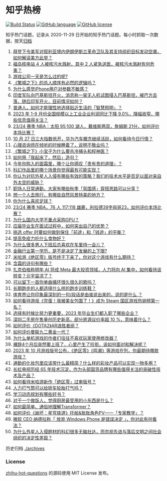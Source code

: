# 知乎热榜
[![Build Status](https://github.com/ToWeLong/zhihu-hot-questions/workflows/CI/badge.svg)](https://github.com/ToWeLong/zhihu-hot-questions/actions)
[![GitHub language](https://img.shields.io/badge/language-golang-orange.svg)](https://golang.org/)
[![GitHub license](https://img.shields.io/github/license/ToWeLong/zhihu-hot-questions)](https://github.com/ToWeLong/zhihu-hot-questions/blob/main/LICENSE)

知乎热门话题，记录从 2020-11-29 日开始的知乎热门话题。每小时抓取一次数据，按天[归档](./archives)

<!-- BEGIN -->

1. [拜登下令美军对叙利亚境内伊朗伊斯兰革命卫队及其支持组织目标发动空袭，如何解读美方此举？](https://www.zhihu.com/question/628021366)
1. [福岛核电站 4 人被核污水溅射，其中 2 人紧急送医，被核污水溅射有何危害？](https://www.zhihu.com/question/627867941)
1. [游戏公司一天是怎么过的呢?](https://www.zhihu.com/question/529586343)
1. [《繁城之下》的杀人顺序有必然的逻辑吗？](https://www.zhihu.com/question/627503182)
1. [为什么感觉iPhone用户对参数不敏感？](https://www.zhihu.com/question/627897888)
1. [印度军队向巴基斯坦开火，消息称一架无人机试图侵入巴基斯坦，被巴方击落，随后印军开火，目前情况如何？](https://www.zhihu.com/question/628025662)
1. [普通人，如何才能理性地选择贴近生活的「智慧照明」？](https://www.zhihu.com/question/626854284)
1. [2023 年 1-9 月份全国规模以上工业企业利润同比下降 9.0%，降幅收窄，哪些信息值得关注？](https://www.zhihu.com/question/628012189)
1. [23/24 赛季 NBA：太阳 95:100 湖人，戴维斯两双，詹姆斯 21分，如何评价本场比赛？](https://www.zhihu.com/question/628029550)
1. [10 月 27 日三大指数低开，华为汽车概念继续活跃，如何看待今日行情？](https://www.zhihu.com/question/628012181)
1. [心理咨询师在倾听的时候睡着了，说明不敬业吗？](https://www.zhihu.com/question/626980931)
1. [《繁城之下》小宝子为什么要杀冷捕头和程神医？](https://www.zhihu.com/question/627331800)
1. [如何用「我起床了，然后」造句？](https://www.zhihu.com/question/627861941)
1. [今年你购入的面霜里，哪个让你感叹「贵有贵的道理」？](https://www.zhihu.com/question/619125432)
1. [科幻作品里的哪个场景你觉得最有可能实现？](https://www.zhihu.com/question/484533677)
1. [你认为对抗外星人入侵有哪些有效的策略？我们的技术水平是否足以面对来自外太空的威胁？](https://www.zhihu.com/question/626841044)
1. [职场人日常通勤，大家有哪些秋季「氛围感」穿搭思路可以分享？](https://www.zhihu.com/question/622810753)
1. [想一个人去旅行，有哪些自然风景特美的地方？](https://www.zhihu.com/question/372240412)
1. [你为什么喜欢足球？](https://www.zhihu.com/question/310583546)
1. [23/24 赛季 NBA，76 人 117:118 雄鹿，利拉德39字母哥23，如何评价本场比赛？](https://www.zhihu.com/question/628017837)
1. [为什么国内大学不重点采购GPU？](https://www.zhihu.com/question/627314111)
1. [应届毕业生在面试过程中，如何突出自己的优势？](https://www.zhihu.com/question/600403217)
1. [挑选 offer 时要如何做到保住「前途」和「钱途」的平衡？](https://www.zhihu.com/question/622558820)
1. [提高免疫力吃什么食物好？](https://www.zhihu.com/question/576611274)
1. [为什么很多男人下班后总喜欢在车里待一会儿？](https://www.zhihu.com/question/627960500)
1. [金融行业第一学历，是不是决定了发展的上下限?](https://www.zhihu.com/question/622553938)
1. [米哈游《绝区零》版号终于下来了，你对这个游戏有什么期待？](https://www.zhihu.com/question/627932815)
1. [含霜的诗句有哪些？](https://www.zhihu.com/question/627494166)
1. [扎克伯格称明年 AI 将成 Meta 最大投资领域，人力将向 AI 集中，如何看待该转变？元宇宙凉了？](https://www.zhihu.com/question/627896312)
1. [可以留下一首你单曲循环很久很久的歌吗？](https://www.zhihu.com/question/623993360)
1. [长期跑步的人都选择什么样的跑步训练鞋？](https://www.zhihu.com/question/627911513)
1. [体育界让你印象最深刻的一句/段话是由谁说出来的，说的是什么 ？](https://www.zhihu.com/question/625439583)
1. [如何看待游戏《完蛋！我被美女包围了！》成为 Steam 国区游戏热销榜第一名？](https://www.zhihu.com/question/627493942)
1. [选择有时候比努力更重要，2023 年毕业生们都入职了哪些企业？](https://www.zhihu.com/question/627902122)
1. [深圳二手房在售量创历史新高，部分房源议价率超 10 %，意味着什么？](https://www.zhihu.com/question/627902548)
1. [如何评价《DOTA2》AR进胜者组？](https://www.zhihu.com/question/626316911)
1. [如何评价曼联九二黄金一代？](https://www.zhihu.com/question/26943838)
1. [为什么单机游戏的作者们往往不喜欢玩家使用修改器？](https://www.zhihu.com/question/624833848)
1. [裸辞4个月后突然要上班了，心里产生了抗拒，该如何面对和解决呢？](https://www.zhihu.com/question/627694666)
1. [2023 年 10 月游戏版号公布，《绝区零》《鸣潮》等游戏在列，你最期待哪款游戏？](https://www.zhihu.com/question/627929293)
1. [通勤的化妆包里应该带什么最精简？什么样的彩妆产品可以实现一物多用？](https://www.zhihu.com/question/625769723)
1. [长虹电视历经 65 年技术沉淀，作为头部国货品牌有哪些值得关注的突破性技术及产品？](https://www.zhihu.com/question/627863956)
1. [如何看待米哈游新作「绝区零」过审版号？](https://www.zhihu.com/question/627931178)
1. [人力打气筒可以给轿车轮胎打气吗？](https://www.zhihu.com/question/322016120)
1. [学习动态规划有哪些好书？](https://www.zhihu.com/question/38213967)
1. [对于一个做饭人，觉得厨房最受用的小东西是什么？](https://www.zhihu.com/question/625470556)
1. [如何最简单、通俗地理解Transformer？](https://www.zhihu.com/question/445556653)
1. [如何评价《崩坏：星穹铁道》托帕&账账角色PV——「专家教学」？](https://www.zhihu.com/question/627883090)
1. [微软 CEO 纳德拉称「 放弃 Windows Phone 是错误决定 」，你对此有何看法？](https://www.zhihu.com/question/627701488)
1. [为什么外星人入侵题材的科幻很多无脑社达，而忽视先进与落后文明之间社会组织的决定性差距？](https://www.zhihu.com/question/624896580)

<!-- END -->

历史归档 [./archives](./archives)


### License
[zhihu-hot-questions](https://github.com/towelong/zhihu-hot-questions) 的源码使用 MIT License 发布。